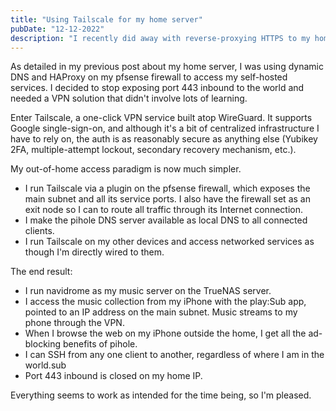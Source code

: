 ```yaml
---
title: "Using Tailscale for my home server"
pubDate: "12-12-2022"
description: "I recently did away with reverse-proxying HTTPS to my home server in favor of Tailscale, a one-click VPN."
---
```


As detailed in my previous post about my home server, I was using dynamic DNS
and HAProxy on my pfsense firewall to access my self-hosted services. I decided
to stop exposing port 443 inbound to the world and needed a VPN solution that
didn't involve lots of learning.

Enter Tailscale, a one-click VPN service built atop WireGuard. It supports
Google single-sign-on, and although it's a bit of centralized infrastructure I
have to rely on, the auth is as reasonably secure as anything else (Yubikey 2FA,
multiple-attempt lockout, secondary recovery mechanism, etc.).

My out-of-home access paradigm is now much simpler.

- I run Tailscale via a plugin on the pfsense firewall, which exposes the main
  subnet and all its service ports. I also have the firewall set as an exit node
  so I can to route all traffic through its Internet connection.
- I make the pihole DNS server available as local DNS to all connected clients.
- I run Tailscale on my other devices and access networked services as though
  I'm directly wired to them.

The end result:

- I run navidrome as my music server on the TrueNAS server.
- I access the music collection from my iPhone with the play:Sub app, pointed to
  an IP address on the main subnet. Music streams to my phone through the VPN.
- When I browse the web on my iPhone outside the home, I get all the ad-blocking
  benefits of pihole.
- I can SSH from any one client to another, regardless of where I am in the
  world.sub
- Port 443 inbound is closed on my home IP.

Everything seems to work as intended for the time being, so I'm pleased.
